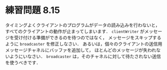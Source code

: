 # 練習問題 8.15

タイミングよくクライアントのプログラムがデータの読み込みを行わないと，
すべてのクライアントの動作が止まってしまいます．
`clientWriter` がメッセージを受け付ける準備ができるのを待つのではなく，
メッセージをスキップするように `broadcaster` を修正しなさい．
あるいは，個々のクライアントの送信用メッセージチャネルにバッファを追加して，
ほとんどのメッセージが失われないようにいなさい．
`broadcaster` は，そのチャネルに対して待たされない送信を使うべきです．
